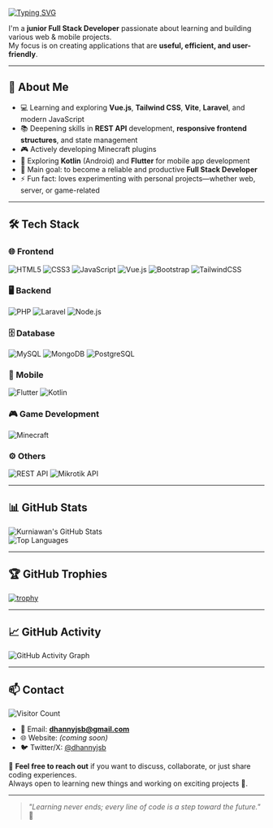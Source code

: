 [![Typing SVG](https://readme-typing-svg.herokuapp.com?font=Fira+Code&weight=600&size=24&pause=1000&color=F7C92C&repeat=false&width=600&lines=%F0%9F%91%8B+Hi%2C+I'm+Kurniawan+Ramadhani)](https://git.io/typing-svg)

I'm a **junior Full Stack Developer** passionate about learning and building various web & mobile projects.  
My focus is on creating applications that are **useful, efficient, and user-friendly**.

---

## 🚀 About Me
- 💻 Learning and exploring **Vue.js**, **Tailwind CSS**, **Vite**, **Laravel**, and modern JavaScript  
- 📚 Deepening skills in **REST API** development, **responsive frontend structures**, and state management  
- 🎮 Actively developing Minecraft plugins  
- 📱 Exploring **Kotlin** (Android) and **Flutter** for mobile app development  
- 🎯 Main goal: to become a reliable and productive **Full Stack Developer**  
- ⚡ Fun fact: loves experimenting with personal projects—whether web, server, or game-related

---

## 🛠️ Tech Stack

### 🌐 Frontend
![HTML5](https://img.shields.io/badge/HTML5-E34F26?style=for-the-badge&logo=html5&logoColor=white)
![CSS3](https://img.shields.io/badge/CSS3-1572B6?style=for-the-badge&logo=css3&logoColor=white)
![JavaScript](https://img.shields.io/badge/JavaScript-F7DF1E?style=for-the-badge&logo=javascript&logoColor=black)
![Vue.js](https://img.shields.io/badge/Vue.js-35495E?style=for-the-badge&logo=vue.js&logoColor=4FC08D)
![Bootstrap](https://img.shields.io/badge/Bootstrap-7952B3?style=for-the-badge&logo=bootstrap&logoColor=white)
![TailwindCSS](https://img.shields.io/badge/Tailwind_CSS-38B2AC?style=for-the-badge&logo=tailwind-css&logoColor=white)

### 🖥️ Backend
![PHP](https://img.shields.io/badge/PHP-777BB4?style=for-the-badge&logo=php&logoColor=white)
![Laravel](https://img.shields.io/badge/Laravel-FF2D20?style=for-the-badge&logo=laravel&logoColor=white)
![Node.js](https://img.shields.io/badge/Node.js-339933?style=for-the-badge&logo=node.js&logoColor=white)

### 🗄️ Database
![MySQL](https://img.shields.io/badge/MySQL-4479A1?style=for-the-badge&logo=mysql&logoColor=white)
![MongoDB](https://img.shields.io/badge/MongoDB-47A248?style=for-the-badge&logo=mongodb&logoColor=white)
![PostgreSQL](https://img.shields.io/badge/PostgreSQL-4169E1?style=for-the-badge&logo=postgresql&logoColor=white)

### 📱 Mobile
![Flutter](https://img.shields.io/badge/Flutter-02569B?style=for-the-badge&logo=flutter&logoColor=white)
![Kotlin](https://img.shields.io/badge/Kotlin-0095D5?style=for-the-badge&logo=kotlin&logoColor=white)

### 🎮 Game Development
![Minecraft](https://img.shields.io/badge/Minecraft-62B47A?style=for-the-badge&logo=minecraft&logoColor=white)

### ⚙️ Others
![REST API](https://img.shields.io/badge/REST_API-02569B?style=for-the-badge&logo=postman&logoColor=white)
![Mikrotik API](https://img.shields.io/badge/Mikrotik_API-293241?style=for-the-badge&logo=router&logoColor=white)

---

## 📊 GitHub Stats
![Kurniawan's GitHub Stats](https://github-readme-stats.vercel.app/api?username=dhannyjsb&show_icons=true&theme=tokyonight)  
![Top Languages](https://github-readme-stats.vercel.app/api/top-langs/?username=dhannyjsb&layout=compact&theme=tokyonight)

---

## 🏆 GitHub Trophies
[![trophy](https://github-profile-trophy.vercel.app/?username=dhannyjsb&theme=tokyonight&row=1&column=6)](https://github.com/ryo-ma/github-profile-trophy)

---

## 📈 GitHub Activity
![GitHub Activity Graph](https://github-readme-activity-graph.vercel.app/graph?username=dhannyjsb&theme=tokyo-night)

---

## 📫 Contact
![Visitor Count](https://komarev.com/ghpvc/?username=dhannyjsb&color=blue&style=flat-square)  

- 💌 Email: **dhannyjsb@gmail.com**  
- 🌐 Website: *(coming soon)*  
- 🐦 Twitter/X: [@dhannyjsb](https://x.com/dhannyjsb)  

💬 **Feel free to reach out** if you want to discuss, collaborate, or just share coding experiences.  
Always open to learning new things and working on exciting projects 🚀.

---

> _"Learning never ends; every line of code is a step toward the future."_ 🚀

